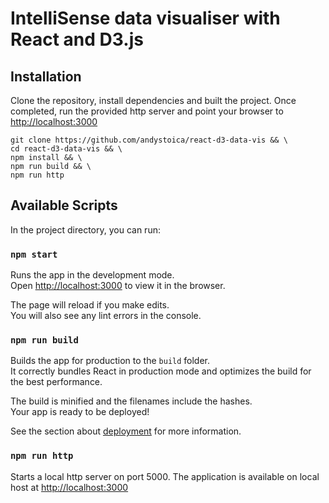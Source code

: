 # IntelliSense data visualiser with React and D3.js

## Installation

Clone the repository, install dependencies and built the project. Once completed, run the provided http server and point your browser to [http://localhost:3000](http://localhost:5000)

```
git clone https://github.com/andystoica/react-d3-data-vis && \
cd react-d3-data-vis && \
npm install && \
npm run build && \
npm run http
```

## Available Scripts

In the project directory, you can run:

### `npm start`

Runs the app in the development mode.<br />
Open [http://localhost:3000](http://localhost:3000) to view it in the browser.

The page will reload if you make edits.<br />
You will also see any lint errors in the console.

### `npm run build`

Builds the app for production to the `build` folder.<br />
It correctly bundles React in production mode and optimizes the build for the best performance.

The build is minified and the filenames include the hashes.<br />
Your app is ready to be deployed!

See the section about [deployment](https://facebook.github.io/create-react-app/docs/deployment) for more information.

### `npm run http`

Starts a local http server on port 5000. The application is available on local host at [http://localhost:3000](http://localhost:5000)